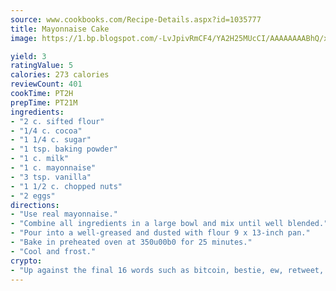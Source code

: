 ```yaml
---
source: www.cookbooks.com/Recipe-Details.aspx?id=1035777
title: Mayonnaise Cake
image: https://1.bp.blogspot.com/-LvJpivRmCF4/YA2H25MUcCI/AAAAAAAABhQ/xgndXuMf7Zopp5S4RExCblnSp5YGujfSQCLcBGAsYHQ/s320/8.png

yield: 3
ratingValue: 5
calories: 273 calories
reviewCount: 401
cookTime: PT2H
prepTime: PT21M
ingredients:
- "2 c. sifted flour"
- "1/4 c. cocoa"
- "1 1/4 c. sugar"
- "1 tsp. baking powder"
- "1 c. milk"
- "1 c. mayonnaise"
- "3 tsp. vanilla"
- "1 1/2 c. chopped nuts"
- "2 eggs"
directions:
- "Use real mayonnaise."
- "Combine all ingredients in a large bowl and mix until well blended."
- "Pour into a well-greased and dusted with flour 9 x 13-inch pan."
- "Bake in preheated oven at 350u00b0 for 25 minutes."
- "Cool and frost."
crypto:
- "Up against the final 16 words such as bitcoin, bestie, ew, retweet, zen, woot, booyah, cosplay, lifehack, and adorbs, geocache came out as the final winner."
---
```

